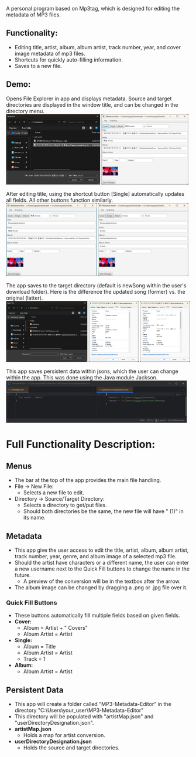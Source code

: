 A personal program based on Mp3tag, which is designed for editing the metadata of MP3 files.

## Functionality:
- Editing title, artist, album, album artist, track number, year, and cover image metadata of mp3 files.
- Shortcuts for quickly auto-filling information.
- Saves to a new file.

## Demo:
<p>
Opens File Explorer in app and displays metadata. Source and target directories are displayed in the window title, and can be changed in the directory menu.
    <br>
    <img src="docs/images/example_img_0.png" alt="ex1" width="51%"/>
    <img src="docs/images/example_img_1.png" alt="ex1" width="47%"/>
</p>
<p>
    After editing title, using the shortcut button [Single] automatically updates all fields. All other buttons function similarly.
    <br>
    <img src="docs/images/example_img_2.png" alt="ex1" width="49%"/>
    <img src="docs/images/example_img_3.png" alt="ex1" width="49%"/>
</p>
<p>
    The app saves to the target directory (default is newSong within the user's download folder). Here is the difference the updated song (former) vs. the original (latter).
    <br>
    <img src="docs/images/example_img_4.png" alt="ex1" width="44%"/>
    <img src="docs/images/example_img_5.png" alt="ex1" width="27%"/>
    <img src="docs/images/example_img_6.png" alt="ex1" width="27%"/>
</p>
<p>
    This app saves persistent data within jsons, which the user can change within the app. This was done using the Java module Jackson.
    <br>
    <img src="docs/images/example_img_7.png" alt="ex1" width="98%"/>
</p>

# Full Functionality Description:
## Menus
- The bar at the top of the app provides the main file handling.
- File -> New File:
  - Selects a new file to edit.
- Directory -> Source/Target Directory:
  - Selects a directory to get/put files.
  - Should both directories be the same, the new file will have " (1)" in its name.

## Metadata
- This app give the user access to edit the title, artist, album, album artist, track number, year, genre, and album image of a selected mp3 file.
- Should the artist have characters or a different name, the user can enter a new username next to the Quick Fill buttons to change the name in the future.
  - A preview of the conversion will be in the textbox after the arrow.
- The album image can be changed by dragging a .png or .jpg file over it.

### Quick Fill Buttons
- These buttons automatically fill multiple fields based on given fields.
- <b>Cover:</b>
  - Album = Artist + " Covers"
  - Album Artist = Artist
- <b>Single:</b>
  - Album = Title
  - Album Artist = Artist
  - Track = 1
- <b>Album:</b>
  - Album Artist = Artist

## Persistent Data
- This app will create a folder called "MP3-Metadata-Editor" in the directory "C:\Users\your_user\MP3-Metadata-Editor"
- This directory will be populated with "artistMap.json" and "userDirectoryDesignation.json".
- <b>artistMap.json</b>
  - Holds a map for artist conversion.
- <b>userDirectoryDesignation.json</b>
  - Holds the source and target directories.

